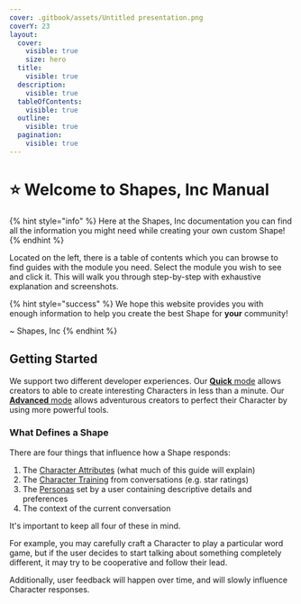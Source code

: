 ```yaml
---
cover: .gitbook/assets/Untitled presentation.png
coverY: 23
layout:
  cover:
    visible: true
    size: hero
  title:
    visible: true
  description:
    visible: true
  tableOfContents:
    visible: true
  outline:
    visible: true
  pagination:
    visible: true
---
```


# ⭐ Welcome to Shapes, Inc Manual

{% hint style="info" %}
Here at the Shapes, Inc documentation you can find all the information you might need while creating your own custom Shape!
{% endhint %}

Located on the left, there is a table of contents which you can browse to find guides with the module you need. Select the module you wish to see and click it. This will walk you through step-by-step with exhaustive explanation and screenshots.

{% hint style="success" %}
We hope this website provides you with enough information to help you create the best Shape for **your** community!&#x20;

&#x20;\~ Shapes, Inc
{% endhint %}

## Getting Started

We support two different developer experiences. Our [**Quick** mode](broken-reference) allows creators to able to create interesting Characters in less than a minute. Our [**Advanced** mode](broken-reference) allows adventurous creators to perfect their Character by using more powerful tools.

### What Defines a Shape

There are four things that influence how a Shape responds:&#x20;

1. The [Character Attributes](broken-reference) (what much of this guide will explain)
2. The [Character Training](broken-reference) from conversations (e.g. star ratings)
3. The [Personas](broken-reference) set by a user containing descriptive details and preferences
4. The context of the current conversation

It's important to keep all four of these in mind.&#x20;

For example, you may carefully craft a Character to play a particular word game, but if the user decides to start talking about something completely different, it may try to be cooperative and follow their lead.

Additionally, user feedback will happen over time, and will slowly influence Character responses.
